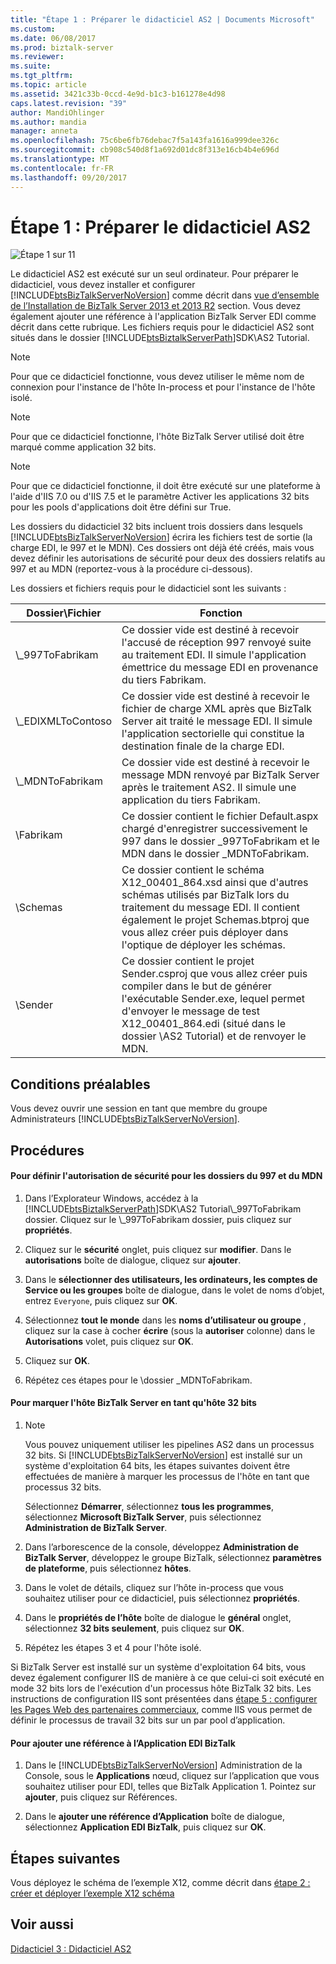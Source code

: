 ```yaml
---
title: "Étape 1 : Préparer le didacticiel AS2 | Documents Microsoft"
ms.custom: 
ms.date: 06/08/2017
ms.prod: biztalk-server
ms.reviewer: 
ms.suite: 
ms.tgt_pltfrm: 
ms.topic: article
ms.assetid: 3421c33b-0ccd-4e9d-b1c3-b161278e4d98
caps.latest.revision: "39"
author: MandiOhlinger
ms.author: mandia
manager: anneta
ms.openlocfilehash: 75c6be6fb76debac7f5a143fa1616a999dee326c
ms.sourcegitcommit: cb908c540d8f1a692d01dc8f313e16cb4b4e696d
ms.translationtype: MT
ms.contentlocale: fr-FR
ms.lasthandoff: 09/20/2017
---
```

# <a name="step-1-prepare-for-the-as2-tutorial"></a>Étape 1 : Préparer le didacticiel AS2
![Étape 1 sur 11](../core/media/tut-step1-of-11.gif "Tut_Step1_of_11")  
  
 Le didacticiel AS2 est exécuté sur un seul ordinateur. Pour préparer le didacticiel, vous devez installer et configurer [!INCLUDE[btsBizTalkServerNoVersion](../includes/btsbiztalkservernoversion-md.md)] comme décrit dans [vue d’ensemble de l’Installation de BizTalk Server 2013 et 2013 R2](http://msdn.microsoft.com/library/8041926c-cfc9-4eaf-9c28-a2c6e8015bc5) section. Vous devez également ajouter une référence à l'application BizTalk Server EDI comme décrit dans cette rubrique. Les fichiers requis pour le didacticiel AS2 sont situés dans le dossier [!INCLUDE[btsBiztalkServerPath](../includes/btsbiztalkserverpath-md.md)]SDK\AS2 Tutorial.  
  
> [!NOTE]
>  Pour que ce didacticiel fonctionne, vous devez utiliser le même nom de connexion pour l'instance de l'hôte In-process et pour l'instance de l'hôte isolé.  
  
> [!NOTE]
>  Pour que ce didacticiel fonctionne, l'hôte BizTalk Server utilisé doit être marqué comme application 32 bits.  
  
> [!NOTE]
>  Pour que ce didacticiel fonctionne, il doit être exécuté sur une plateforme à l'aide d'IIS 7.0 ou d'IIS 7.5 et le paramètre Activer les applications 32 bits pour les pools d'applications doit être défini sur True.  
  
 Les dossiers du didacticiel 32 bits incluent trois dossiers dans lesquels [!INCLUDE[btsBizTalkServerNoVersion](../includes/btsbiztalkservernoversion-md.md)] écrira les fichiers test de sortie (la charge EDI, le 997 et le MDN). Ces dossiers ont déjà été créés, mais vous devez définir les autorisations de sécurité pour deux des dossiers relatifs au 997 et au MDN (reportez-vous à la procédure ci-dessous).  
  
 Les dossiers et fichiers requis pour le didacticiel sont les suivants :  
  
|Dossier\Fichier|Fonction|  
|------------------|-------------|  
|\\_997ToFabrikam|Ce dossier vide est destiné à recevoir l'accusé de réception 997 renvoyé suite au traitement EDI. Il simule l'application émettrice du message EDI en provenance du tiers Fabrikam.|  
|\\_EDIXMLToContoso|Ce dossier vide est destiné à recevoir le fichier de charge XML après que BizTalk Server ait traité le message EDI. Il simule l'application sectorielle qui constitue la destination finale de la charge EDI.|  
|\\_MDNToFabrikam|Ce dossier vide est destiné à recevoir le message MDN renvoyé par BizTalk Server après le traitement AS2. Il simule une application du tiers Fabrikam.|  
|\Fabrikam|Ce dossier contient le fichier Default.aspx chargé d'enregistrer successivement le 997 dans le dossier _997ToFabrikam et le MDN dans le dossier _MDNToFabrikam.|  
|\Schemas|Ce dossier contient le schéma X12_00401_864.xsd ainsi que d'autres schémas utilisés par BizTalk lors du traitement du message EDI. Il contient également le projet Schemas.btproj que vous allez créer puis déployer dans l'optique de déployer les schémas.|  
|\Sender|Ce dossier contient le projet Sender.csproj que vous allez créer puis compiler dans le but de générer l'exécutable Sender.exe, lequel permet d'envoyer le message de test X12_00401_864.edi (situé dans le dossier \AS2 Tutorial) et de renvoyer le MDN.|  
  
## <a name="prerequisites"></a>Conditions préalables  
 Vous devez ouvrir une session en tant que membre du groupe Administrateurs [!INCLUDE[btsBizTalkServerNoVersion](../includes/btsbiztalkservernoversion-md.md)].  
  
## <a name="procedures"></a>Procédures  
  
#### <a name="to-set-the-security-permission-for-the-997-and-mdn-folders"></a>Pour définir l'autorisation de sécurité pour les dossiers du 997 et du MDN  
  
1.  Dans l’Explorateur Windows, accédez à la [!INCLUDE[btsBiztalkServerPath](../includes/btsbiztalkserverpath-md.md)]SDK\AS2 Tutorial\\_997ToFabrikam dossier. Cliquez sur le \\_997ToFabrikam dossier, puis cliquez sur **propriétés**.  
  
2.  Cliquez sur le **sécurité** onglet, puis cliquez sur **modifier**. Dans le **autorisations** boîte de dialogue, cliquez sur **ajouter**.  
  
3.  Dans le **sélectionner des utilisateurs, les ordinateurs, les comptes de Service ou les groupes** boîte de dialogue, dans le volet de noms d’objet, entrez `Everyone`, puis cliquez sur **OK**.  
  
4.  Sélectionnez **tout le monde** dans les **noms d’utilisateur ou groupe** , cliquez sur la case à cocher **écrire** (sous la **autoriser** colonne) dans le **Autorisations** volet, puis cliquez sur **OK**.  
  
5.  Cliquez sur **OK**.  
  
6.  Répétez ces étapes pour le \\dossier _MDNToFabrikam.  
  
#### <a name="to-mark-the-biztalk-server-host-as-32-bit"></a>Pour marquer l'hôte BizTalk Server en tant qu'hôte 32 bits  
  
1.  > [!NOTE]
    >  Vous pouvez uniquement utiliser les pipelines AS2 dans un processus 32 bits. Si [!INCLUDE[btsBizTalkServerNoVersion](../includes/btsbiztalkservernoversion-md.md)] est installé sur un système d'exploitation 64 bits, les étapes suivantes doivent être effectuées de manière à marquer les processus de l'hôte en tant que processus 32 bits.  
  
     Sélectionnez **Démarrer**, sélectionnez **tous les programmes**, sélectionnez **Microsoft BizTalk Server**, puis sélectionnez **Administration de BizTalk Server**.  
  
2.  Dans l’arborescence de la console, développez **Administration de BizTalk Server**, développez le groupe BizTalk, sélectionnez **paramètres de plateforme**, puis sélectionnez **hôtes**.  
  
3.  Dans le volet de détails, cliquez sur l’hôte in-process que vous souhaitez utiliser pour ce didacticiel, puis sélectionnez **propriétés**.  
  
4.  Dans le **propriétés de l’hôte** boîte de dialogue le **général** onglet, sélectionnez **32 bits seulement**, puis cliquez sur **OK**.  
  
5.  Répétez les étapes 3 et 4 pour l'hôte isolé.  
  
 Si BizTalk Server est installé sur un système d'exploitation 64 bits, vous devez également configurer IIS de manière à ce que celui-ci soit exécuté en mode 32 bits lors de l'exécution d'un processus hôte BizTalk 32 bits. Les instructions de configuration IIS sont présentées dans [étape 5 : configurer les Pages Web des partenaires commerciaux](../core/step-5-configure-the-trading-partner-web-pages.md), comme IIS vous permet de définir le processus de travail 32 bits sur un par pool d’application.  
  
#### <a name="to-add-reference-to-the-biztalk-edi-application"></a>Pour ajouter une référence à l’Application EDI BizTalk  
  
1.  Dans le [!INCLUDE[btsBizTalkServerNoVersion](../includes/btsbiztalkservernoversion-md.md)] Administration de la Console, sous le **Applications** nœud, cliquez sur l’application que vous souhaitez utiliser pour EDI, telles que BizTalk Application 1. Pointez sur **ajouter**, puis cliquez sur Références.  
  
2.  Dans le **ajouter une référence d’Application** boîte de dialogue, sélectionnez **Application EDI BizTalk**, puis cliquez sur **OK**.  
  
## <a name="next-steps"></a>Étapes suivantes  
 Vous déployez le schéma de l’exemple X12, comme décrit dans [étape 2 : créer et déployer l’exemple X12 schéma](../core/step-2-create-and-deploy-the-sample-x12-schema.md)  
  
## <a name="see-also"></a>Voir aussi  
 [Didacticiel 3 : Didacticiel AS2](../core/tutorial-3-as2-tutorial.md)